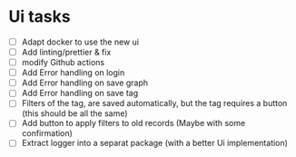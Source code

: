 # Ui tasks 
* [ ] Adapt docker to use the new ui
* [ ] Add linting/prettier & fix
* [ ] modify Github actions
* [ ] Add Error handling on login
* [ ] Add Error handling on save graph
* [ ] Add Error handling on save tag
* [ ] Filters of the tag, are saved automatically, but the tag requires a button (this should be all the same)
* [ ] Add button to apply filters to old records (Maybe with some confirmation)
* [ ] Extract logger into a separat package (with a better Ui implementation)